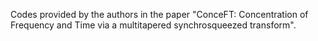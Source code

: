 Codes provided by the authors in the paper "ConceFT: Concentration of Frequency and Time via a multitapered synchrosqueezed transform".
